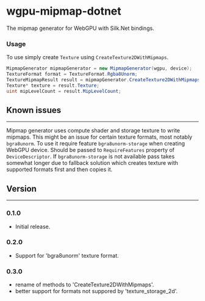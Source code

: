 # wgpu-mipmap-dotnet

The mipmap generator for WebGPU with Silk.Net bindings.

### Usage

To use simply create `Texture` using `CreateTexture2DWithMipmaps`. 

```csharp
MipmapGenerator mipmapGenerator = new MipmapGenerator(wgpu, device);
TextureFormat format = TextureFormat.Rgba8Unorm;
TextureMipmapResult result = mipmapGenerator.CreateTexture2DWithMipmaps(bytePtr, 2, 2, TextureFormat.Rgba8Unorm);
Texture* texture = result.Texture;
uint mipLevelCount = result.MipLevelCount;
```

## Known issues

---

Mipmap generator uses compute shader and storage texture to write mipmaps. This might be an issue for certain texture formats,
most notably `bgra8unorm`. To use it require feature `bgra8unorm-storage` when creating WebGPU device. Should be passed to `RequireFeatures`
property of `DeviceDescriptor`. 
If `bgra8unorm-storage` is not available pass takes somewhat longer due to fallback solution which creates texture with supported formats first and then copies it.


## Version

---
### 0.1.0
- Initial release.

### 0.2.0
- Support for 'bgra8unorm' texture format.

### 0.3.0
- rename of methods to 'CreateTexture2DWithMipmaps'.
- better support for formats not suppored by 'texture_storage_2d'.